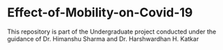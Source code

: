 # Effect-of-Mobility-on-Covid-19
This repository is part of the Undergraduate project conducted under the guidance of Dr. Himanshu Sharma and Dr. Harshwardhan H. Katkar

